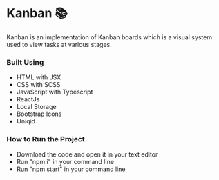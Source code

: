 # Kanban 📚  

Kanban is an implementation of Kanban boards which is a visual system used to view tasks at various stages.

### Built Using
- HTML with JSX
- CSS with SCSS
- JavaScript with Typescript 
- ReactJs
- Local Storage
- Bootstrap Icons
- Uniqid


### How to Run the Project
- Download the code and open it in your text editor
- Run "npm i" in your command line
- Run "npm start" in your command line
